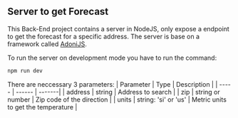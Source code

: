 ## Server to get Forecast

This Back-End project contains a server in NodeJS, only expose a endpoint to get the forecast for a specific address. The server is base on a framework called [AdoniJS](https://adonisjs.com/).

To run the server on development mode you have to run the command:
```sh
npm run dev
```

There are neccessary 3 parameters:
| Parameter | Type | Description |
| ----- | ------ | -------|
| address | string | Address to search |
| zip | string or number | Zip code of the direction |
| units | string: 'si' or 'us' | Metric units to get the temperature |